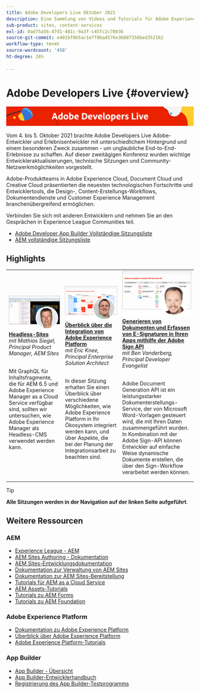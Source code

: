 ```yaml
---
title: Adobe Developers Live Oktober 2021
description: Eine Sammlung von Videos und Tutorials für Adobe Experience Manager Sites, die im Rahmen des Adobe Developers Live-Ereignisses bereitgestellt werden.
sub-product: sites, content-services
exl-id: 0ad75a56-d7d1-401c-9a3f-c45fc2c78036
source-git-commit: e401bf0b5ac1e7f06a4576e36887358bed352162
workflow-type: tm+mt
source-wordcount: '458'
ht-degree: 26%

---
```


# Adobe Developers Live {#overview}

<img alt="Adobe Developers Live" src="/help/adobe-developers-live/assets/adl.png" />

Vom 4. bis 5. Oktober 2021 brachte Adobe Developers Live Adobe-Entwickler und Erlebnisentwickler mit unterschiedlichem Hintergrund und einem besonderen Zweck zusammen - um unglaubliche End-to-End-Erlebnisse zu schaffen. Auf dieser zweitägigen Konferenz wurden wichtige Entwickleraktualisierungen, technische Sitzungen und Community-Netzwerkmöglichkeiten vorgestellt.

Adobe-Produktteams in Adobe Experience Cloud, Document Cloud und Creative Cloud präsentierten die neuesten technologischen Fortschritte und Entwicklertools, die Design-, Content-Erstellungs-Workflows, Dokumentendienste und Customer Experience Management branchenübergreifend ermöglichen.

Verbinden Sie sich mit anderen Entwicklern und nehmen Sie an den Gesprächen in Experience League Communities teil.
* [Adobe Developer App Builder Vollständige Sitzungsliste](https://experienceleaguecommunities.adobe.com/t5/project-firefly-discussions/adobe-developers-live-october-2021-project-firefly-s-complete/td-p/425779)
* [AEM vollständige Sitzungsliste](https://experienceleaguecommunities.adobe.com/t5/adobe-experience-manager/adobe-developers-live-october-2021-complete-session-list/m-p/423041?profile.language=de#M120517)

## Highlights

<table>
  <tr>
   <td>
      <a href="headless.md">
      <img alt="Headless-Sites" src="/help/adobe-developers-live/assets/mathias.png"/>
      </a>
      <div>
         <a href="headless.md"><strong>Headless-Sites</strong></a>         
         <br/><em>mit Mathias Siegel, Principal Product Manager, AEM Sites</em>
      </div>
      <p>
        <br/>
         Mit GraphQL für Inhaltsfragmente, die für AEM 6.5 und Adobe Experience Manager as a Cloud Service verfügbar sind, sollten wir untersuchen, wie Adobe Experience Manager als Headless-CMS verwendet werden kann.
      </p>
     </td>   
     <td>
      <a href="aep-integration.md">
      <img alt="Überblick über die Integration von Adobe Experience Platform" src="/help/adobe-developers-live/assets/eric.png"/>
      </a>
      <div>
         <a href="aep-integration.md"><strong>Überblick über die Integration von Adobe Experience Platform</strong></a>
         <br/><em>mit Eric Knee, Principal Enterprise Solution Architect</em>
      </div>
      <p>
        <br/>
         In dieser Sitzung erhalten Sie einen Überblick über verschiedene Möglichkeiten, wie Adobe Experience Platform in Ihr Ökosystem integriert werden kann, und über Aspekte, die bei der Planung der Integrationsarbeit zu beachten sind.
      </p>
   </td>
   </td>
     <td>
      <a href="pdf-services-api.md">
      <img alt="Generieren von Dokumenten und Erfassen von E-Signaturen in Ihren Apps mithilfe der Adobe Sign API" src="/help/adobe-developers-live/assets/ben.png"/>
      </a>
      <div>
         <a href="pdf-services-api.md"><strong>Generieren von Dokumenten und Erfassen von E-Signaturen in Ihren Apps mithilfe der Adobe Sign API</strong></a>
         <br/><em>mit Ben Vanderberg, Principal Developer Evangelist</em>
      </div>
      <p>
        <br/>
         Adobe Document Generation API ist ein leistungsstarker Dokumenterstellungs-Service, der von Microsoft Word-Vorlagen gesteuert wird, die mit Ihren Daten zusammengeführt wurden. In Kombination mit der Adobe Sign-API können Entwickler auf einfache Weise dynamische Dokumente erstellen, die über den Sign-Workflow verarbeitet werden können.
      </p>
   </td> 
  </tr>
</table>

>[!TIP]
>
>**Alle Sitzungen werden in der Navigation auf der linken Seite aufgeführt**.

## Weitere Ressourcen

### AEM

* [Experience League - AEM](https://experienceleague.adobe.com/?lang=de#recommended/solutions/experience-manager)
* [AEM Sites Authoring - Dokumentation](https://experienceleague.adobe.com/docs/experience-manager-65/authoring/home.html?lang=de)
* [AEM Sites-Entwicklungsdokumentation](https://experienceleague.adobe.com/docs/experience-manager-65/developing/home.html?lang=de)
* [Dokumentation zur Verwaltung von AEM Sites](https://experienceleague.adobe.com/docs/experience-manager-65/administering/home.html?lang=de)
* [Dokumentation zur AEM Sites-Bereitstellung](https://experienceleague.adobe.com/docs/experience-manager-65/deploying/home.html?lang=de)
* [Tutorials für AEM as a Cloud Service](https://experienceleague.adobe.com/docs/experience-manager-learn/cloud-service/overview.html?lang=de)
* [AEM Assets-Tutorials](https://experienceleague.adobe.com/docs/experience-manager-learn/assets/overview.html?lang=de)
* [Tutorials zu AEM Forms](https://experienceleague.adobe.com/docs/experience-manager-learn/forms/overview.html?lang=de)
* [Tutorials zu AEM Foundation](https://experienceleague.adobe.com/docs/experience-manager-learn/foundation/overview.html?lang=de)

### Adobe Experience Platform

* [Dokumentation zu Adobe Experience Platform](https://experienceleague.adobe.com/docs/experience-platform.html?lang=de)
* [Überblick über Adobe Experience Platform](https://experienceleague.adobe.com/docs/experience-platform/landing/home.html?lang=de)
* [Adobe Experience Platform-Tutorials](https://experienceleague.adobe.com/docs/platform-learn/tutorials/overview.html?lang=de)

### App Builder

* [App Builder - Übersicht](https://adobe.ly/aem-appbuilder)
* [App Builder-Entwicklerhandbuch](https://adobe.ly/appbuilder)
* [Registrierung des App Builder-Testprogramms](https://adobe.ly/appbuilder-trial)
